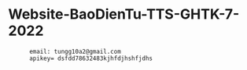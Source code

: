 # Website-BaoDienTu-TTS-GHTK-7-2022
          email: tungg10a2@gmail.com
          apikey= dsfdd78632483kjhfdjhshfjdhs
